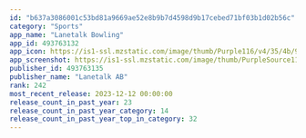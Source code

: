 ```yaml
---
id: "b637a3086001c53bd81a9669ae52e8b9b7d4598d9b17cebed71bf03b1d02b56c"
category: "Sports"
app_name: "Lanetalk Bowling"
app_id: 493763132
app_icon: https://is1-ssl.mzstatic.com/image/thumb/Purple116/v4/35/4b/96/354b9693-f544-f843-97f1-be5d3232a70f/AppIcon-0-0-1x_U007emarketing-0-2-0-0-85-220.png/1024x1024bb.png
app_screenshot: https://is1-ssl.mzstatic.com/image/thumb/PurpleSource112/v4/94/8d/ff/948dff83-2154-4332-e3b2-95d430033466/7ba996e4-e7ed-4dd9-a6d6-9f022c13a61a_appStore-1.png/1284x2778bb.png
publisher_id: 493763135
publisher_name: "Lanetalk AB"
rank: 242
most_recent_release: 2023-12-12 00:00:00
release_count_in_past_year: 23
release_count_in_past_year_category: 14
release_count_in_past_year_top_in_category: 32
---
```

